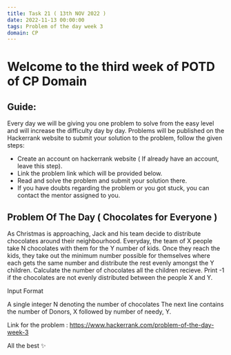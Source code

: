 ```yaml
---
title: Task 21 ( 13th NOV 2022 )
date: 2022-11-13 00:00:00
tags: Problem of the day week 3
domain: CP
---
```


# Welcome to the third week of POTD of CP Domain
## Guide:

Every day we will be giving you one problem to solve from the easy level and will increase the difficulty day by day.
Problems will be published on the Hackerrank website to submit your solution to the problem, follow the given steps:
  - Create an account on hackerrank website ( If already have an account, leave this step).
  - Link the problem link which will be provided below.
  - Read and solve the problem and submit your solution there.
  - If you have doubts regarding the problem or you got stuck, you can contact the mentor assigned to you.

## Problem Of The Day ( Chocolates for Everyone )

As Christmas is approaching, Jack and his team decide to distribute chocolates around their neighbourhood. Everyday, the team of X people take N chocolates with them for the Y number of kids. Once they reach the kids, they take out the minimum number possible for themselves where each gets the same number and distribute the rest evenly amongst the Y children. Calculate the number of chocolates all the children recieve. Print -1 if the chocolates are not evenly distributed between the people X and Y.

Input Format

A single integer N denoting the number of chocolates
The next line contains the number of Donors, X followed by number of needy, Y.

Link for the problem : https://www.hackerrank.com/problem-of-the-day-week-3

All the best ✨

